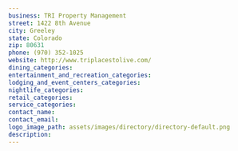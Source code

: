 ```yaml
---
business: TRI Property Management
street: 1422 8th Avenue
city: Greeley
state: Colorado
zip: 80631
phone: (970) 352-1025
website: http://www.triplacestolive.com/
dining_categories: 
entertainment_and_recreation_categories: 
lodging_and_event_centers_categories: 
nightlife_categories: 
retail_categories: 
service_categories: 
contact_name: 
contact_email: 
logo_image_path: assets/images/directory/directory-default.png
description: 
---
```

